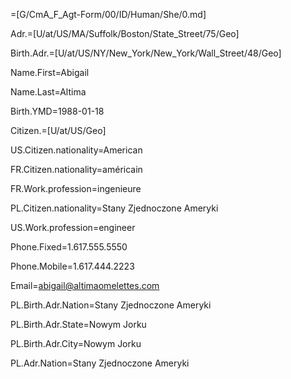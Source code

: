 =[G/CmA_F_Agt-Form/00/ID/Human/She/0.md]

Adr.=[U/at/US/MA/Suffolk/Boston/State_Street/75/Geo]

Birth.Adr.=[U/at/US/NY/New_York/New_York/Wall_Street/48/Geo]

Name.First=Abigail

Name.Last=Altima

Birth.YMD=1988-01-18

Citizen.=[U/at/US/Geo]

US.Citizen.nationality=American

FR.Citizen.nationality=américain

FR.Work.profession=ingenieure

PL.Citizen.nationality=Stany Zjednoczone Ameryki

US.Work.profession=engineer

Phone.Fixed=1.617.555.5550

Phone.Mobile=1.617.444.2223

Email=abigail@altimaomelettes.com

PL.Birth.Adr.Nation=Stany Zjednoczone Ameryki

PL.Birth.Adr.State=Nowym Jorku

PL.Birth.Adr.City=Nowym Jorku

PL.Adr.Nation=Stany Zjednoczone Ameryki
